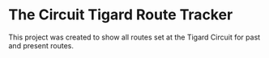 # The Circuit Tigard Route Tracker

This project was created to show all routes set at the Tigard Circuit for past and present routes.


